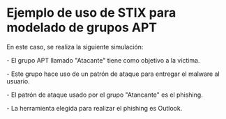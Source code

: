 <h1>Ejemplo de uso de STIX para modelado de grupos APT</h1>
<p>En este caso, se realiza la siguiente simulación:</p>
<p>- El grupo APT llamado "Atacante" tiene como objetivo a la víctima.</p>
<p>- Este grupo hace uso de un patrón de ataque para entregar el malware al usuario.</p>
<p>- El patrón de ataque usado por el grupo "Atancante" es el phishing.</p>
<p>- La herramienta elegida para realizar el phishing es Outlook.</p>
